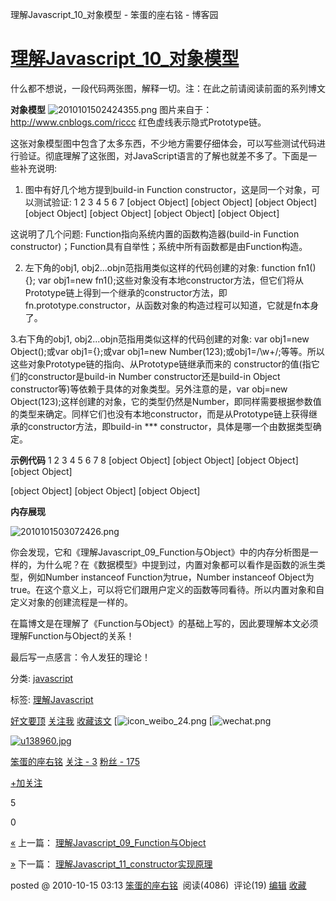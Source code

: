 理解Javascript_10_对象模型 - 笨蛋的座右铭 - 博客园

# [理解Javascript_10_对象模型](https://www.cnblogs.com/fool/archive/2010/10/15/1851856.html)

什么都不想说，一段代码两张图，解释一切。注：在此之前请阅读前面的系列博文

**对象模型**
![2010101502424355.png](https://gitee.com/hjb2722404/tuchuang/raw/master/img/20201231120606.png)
图片来自于：http://www.cnblogs.com/riccc
红色虚线表示隐式Prototype链。

这张对象模型图中包含了太多东西，不少地方需要仔细体会，可以写些测试代码进行验证。彻底理解了这张图，对JavaScript语言的了解也就差不多了。下面是一些补充说明:

1. 图中有好几个地方提到build-in Function constructor，这是同一个对象，可以测试验证:
1
2
3
4
5
6
7
[object Object]
[object Object]
[object Object]
[object Object]
[object Object]
[object Object]
[object Object]

这说明了几个问题: Function指向系统内置的函数构造器(build-in Function constructor)；Function具有自举性；系统中所有函数都是由Function构造。

2. 左下角的obj1, obj2...objn范指用类似这样的代码创建的对象: function fn1(){}; var obj1=new fn1();这些对象没有本地constructor方法，但它们将从Prototype链上得到一个继承的constructor方法，即fn.prototype.constructor，从函数对象的构造过程可以知道，它就是fn本身了。

3.右下角的obj1, obj2...objn范指用类似这样的代码创建的对象: var obj1=new Object();或var obj1={};或var obj1=new Number(123);或obj1=/\w+/;等等。所以这些对象Prototype链的指向、从Prototype链继承而来的 constructor的值(指它们的constructor是build-in Number constructor还是build-in Object constructor等)等依赖于具体的对象类型。另外注意的是，var obj=new Object(123);这样创建的对象，它的类型仍然是Number，即同样需要根据参数值的类型来确定。同样它们也没有本地constructor，而是从Prototype链上获得继承的constructor方法，即build-in *** constructor，具体是哪一个由数据类型确定。

**示例代码**
1
2
3
4
5
6
7
8
[object Object]
[object Object]
[object Object]
[object Object]

[object Object]
[object Object]
[object Object]

**内存展现**

![2010101503072426.png](https://gitee.com/hjb2722404/tuchuang/raw/master/img/20201231120611.png)

你会发现，它和《理解Javascript_09_Function与Object》中的内存分析图是一样的，为什么呢？在《数据模型》中提到过，内置对象都可以看作是函数的派生类型，例如Number instanceof Function为true，Number instanceof Object为true。在这个意义上，可以将它们跟用户定义的函数等同看待。所以内置对象和自定义对象的创建流程是一样的。

在篇博文是在理解了《Function与Object》的基础上写的，因此要理解本文必须理解Function与Object的关系！

最后写一点感言：令人发狂的理论！

分类: [javascript](https://www.cnblogs.com/fool/category/264215.html)

标签: [理解Javascript](https://www.cnblogs.com/fool/tag/%E7%90%86%E8%A7%A3Javascript/)

 [好文要顶](理解Javascript_10_对象模型%20-%20笨蛋的座右铭%20-%20博客园.md#)  [关注我](理解Javascript_10_对象模型%20-%20笨蛋的座右铭%20-%20博客园.md#)  [收藏该文](理解Javascript_10_对象模型%20-%20笨蛋的座右铭%20-%20博客园.md#)  [![icon_weibo_24.png](理解Javascript_10_对象模型%20-%20笨蛋的座右铭%20-%20博客园.md#)  [![wechat.png](理解Javascript_10_对象模型%20-%20笨蛋的座右铭%20-%20博客园.md#)

 [![u138960.jpg](../_resources/2d8d26fec0f219c4f97382556221c3af.jpg)](https://home.cnblogs.com/u/fool/)

 [笨蛋的座右铭](https://home.cnblogs.com/u/fool/)
 [关注 - 3](https://home.cnblogs.com/u/fool/followees/)
 [粉丝 - 175](https://home.cnblogs.com/u/fool/followers/)

 [+加关注](理解Javascript_10_对象模型%20-%20笨蛋的座右铭%20-%20博客园.md#)

 5

 0

 [«](https://www.cnblogs.com/fool/archive/2010/10/15/1851851.html) 上一篇： [理解Javascript_09_Function与Object](https://www.cnblogs.com/fool/archive/2010/10/15/1851851.html)

 [»](https://www.cnblogs.com/fool/archive/2010/10/16/1853126.html) 下一篇： [理解Javascript_11_constructor实现原理](https://www.cnblogs.com/fool/archive/2010/10/16/1853126.html)

posted @ 2010-10-15 03:13 [笨蛋的座右铭](https://www.cnblogs.com/fool/)  阅读(4086)  评论(19) [编辑](https://i.cnblogs.com/EditPosts.aspx?postid=1851856) [收藏](理解Javascript_10_对象模型%20-%20笨蛋的座右铭%20-%20博客园.md#)